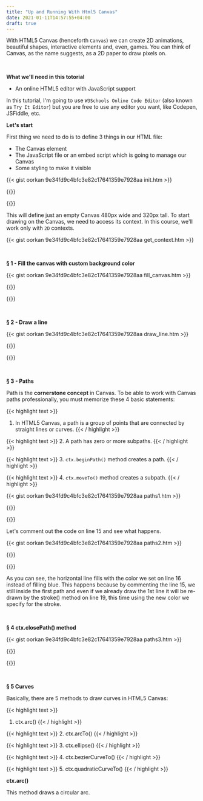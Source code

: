 ```yaml
---
title: "Up and Running With Html5 Canvas"
date: 2021-01-11T14:57:55+04:00
draft: true
---
```


With HTML5 Canvas (henceforth `Canvas`) we can create 2D animations, beautiful shapes, interactive elements and, even, games. You can think of Canvas, as the name suggests, as a 2D paper to draw pixels on.

&nbsp;

**What we'll need in this totorial**

- An online HTML5 editor with JavaScript support

In this tutorial, I'm going to use `W3Schools Online Code Editor` (also known as `Try It Editor`) but you are free to use any editor you want, like Codepen, JSFiddle, etc.

**Let's start**

First thing we need to do is to define 3 things in our HTML file:
- The Canvas element
- The JavaScript file or an embed script which is going to manage our Canvas
- Some styling to make it visible

{{< gist oorkan 9e34fd9c4bfc3e82c17641359e7928aa init.htm >}}

{{<canvas width="480" height="320" id="mycanvas1">}}
  <script async>(function(){const canvas=document.getElementById("mycanvas1");canvas.style.border="4px dashed crimson";const ctx=canvas.getContext("2d");}())</script>
{{</canvas>}}

This will define just an empty Canvas 480px wide and 320px tall. To start drawing on the Canvas, we need to access its context. In this course, we'll work only with `2D` contexts.

{{< gist oorkan 9e34fd9c4bfc3e82c17641359e7928aa get_context.htm >}}

&nbsp;

**§ 1 - Fill the canvas with custom background color**

{{< gist oorkan 9e34fd9c4bfc3e82c17641359e7928aa fill_canvas.htm >}}

{{<canvas width="480" height="320" id="mycanvas2">}}
  <script async>(function(){const canvas=document.getElementById("mycanvas2");const ctx=canvas.getContext("2d");ctx.fillStyle='#191919';ctx.fillRect(0,0,canvas.width,canvas.height);}())</script>
{{</canvas>}}

&nbsp;

**§ 2 - Draw a line**

{{< gist oorkan 9e34fd9c4bfc3e82c17641359e7928aa draw_line.htm >}}

{{<canvas width="480" height="320" id="mycanvas3">}}
  <script async>(function(){const canvas=document.getElementById("mycanvas3");const ctx=canvas.getContext("2d");ctx.fillStyle='#191919';ctx.fillRect(0,0,canvas.width,canvas.height);ctx.strokeStyle='#0A84FF';ctx.moveTo(0,0);ctx.lineWidth='4';ctx.lineTo(192,192);ctx.stroke();}());</script>
{{</canvas>}}
<!-- {{<img src="https://res.cloudinary.com/oorkan/image/upload/v1610373068/blog/img/topics/html5/up_and_running_with_canvas/draw_line_jv1y9y.png" alt="Draw Line" loading="lazy">}} -->

&nbsp;

**§ 3 - Paths**

Path is the **cornerstone concept** in Canvas. To be able to work with Canvas paths professionally, you must memorize these 4 basic statements:

{{< highlight text >}}
1. In HTML5 Canvas, a path is a group of points that are connected by straight lines or curves.
{{< / highlight >}}

{{< highlight text >}}
2. A path has zero or more subpaths.
{{< / highlight >}}

{{< highlight text >}}
3. `ctx.beginPath()` method creates a path.
{{< / highlight >}}

{{< highlight text >}}
4. `ctx.moveTo()` method creates a subpath.
{{< / highlight >}}

{{< gist oorkan 9e34fd9c4bfc3e82c17641359e7928aa paths1.htm >}}

{{<canvas width="480" height="320" id="mycanvas4">}}
  <script async>(function(){const canvas=document.getElementById("mycanvas4"),ctx=canvas.getContext("2d");ctx.fillStyle="#191919",ctx.fillRect(0,0,canvas.width,canvas.height),ctx.lineWidth="4",ctx.beginPath(),ctx.strokeStyle="#0A84FF",ctx.moveTo(50,192),ctx.lineTo(250,192),ctx.stroke(),ctx.beginPath(),ctx.strokeStyle="#23D16F",ctx.moveTo(300,192),ctx.lineTo(300,50),ctx.stroke();}())</script>
{{</canvas>}}

Let's comment out the code on line 15 and see what happens.

{{< gist oorkan 9e34fd9c4bfc3e82c17641359e7928aa paths2.htm >}}

{{<canvas width="480" height="320" id="mycanvas5">}}
  <script async>(function(){const canvas=document.getElementById("mycanvas5"),ctx=canvas.getContext("2d");ctx.fillStyle="#191919",ctx.fillRect(0,0,canvas.width,canvas.height),ctx.lineWidth="4",ctx.beginPath(),ctx.strokeStyle="#0A84FF",ctx.moveTo(50,192),ctx.lineTo(250,192),ctx.stroke(),ctx.strokeStyle="#23D16F",ctx.moveTo(300,192),ctx.lineTo(300,50),ctx.stroke();}())</script>
{{</canvas>}}

As you can see, the horizontal line fills with the color we set on line 16 instead of filling blue. This happens because by commenting the line 15, we still inside the first path and even if we already draw the 1st line it will be re-drawn by the stroke() method on line 19, this time using the new color we specify for the stroke.

&nbsp;

**§ 4 ctx.closePath() method**

{{< gist oorkan 9e34fd9c4bfc3e82c17641359e7928aa paths3.htm >}}

{{<canvas width="480" height="320" id="mycanvas6">}}
  <script async>(function(){const canvas=document.getElementById("mycanvas6"),ctx=canvas.getContext("2d");ctx.fillStyle="#191919",ctx.fillRect(0,0,canvas.width,canvas.height),ctx.lineWidth="4",ctx.beginPath(),ctx.strokeStyle="#0A84FF",ctx.moveTo(50,192),ctx.lineTo(250,192),ctx.lineTo(250,50),ctx.closePath(),ctx.stroke();}())</script>
{{</canvas>}}

&nbsp;

**§ 5 Curves**

Basically, there are 5 methods to draw curves in HTML5 Canvas:

{{< highlight text >}}
1. ctx.arc()
{{< / highlight >}}

{{< highlight text >}}
2. ctx.arcTo()
{{< / highlight >}}

{{< highlight text >}}
3. ctx.ellipse()
{{< / highlight >}}

{{< highlight text >}}
4. ctx.bezierCurveTo()
{{< / highlight >}}

{{< highlight text >}}
5. ctx.quadraticCurveTo()
{{< / highlight >}}

**ctx.arc()**

This method draws a circular arc.




